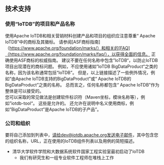 <!--

    Licensed to the Apache Software Foundation (ASF) under one
    or more contributor license agreements.  See the NOTICE file
    distributed with this work for additional information
    regarding copyright ownership.  The ASF licenses this file
    to you under the Apache License, Version 2.0 (the
    "License"); you may not use this file except in compliance
    with the License.  You may obtain a copy of the License at
    
        http://www.apache.org/licenses/LICENSE-2.0
    
    Unless required by applicable law or agreed to in writing,
    software distributed under the License is distributed on an
    "AS IS" BASIS, WITHOUT WARRANTIES OR CONDITIONS OF ANY
    KIND, either express or implied.  See the License for the
    specific language governing permissions and limitations
    under the License.

-->

## 技术支持

### 使用“IoTDB”的项目和产品名称

使用Apache IoTDB和相关营销材料创建产品和项目的组织应注意尊重“ Apache IoTDB”中的商标及其徽标。 请参阅[ASF商标指南]（https://www.apache.org/foundation/marks/）和相关的[FAQ]（https://www.apache.org/foundation/marks/faq/），以获得全面的信息。 正确使用ASF商标的权威指南。
建议不要在任何名称中包含”IoTDB“，以防止IoTDB项目出现潜在的商标问题。
例如，不应使用诸如”IoTDB BigDataProduct“之类的名称，因为该名称通常包括“IoTDB”。 但是，以上链接描述了一些例外情况，例如“由Apache IoTDB支持的BigDataProduct”或“ Apache IoTDB的BigDataProduct”之类的名称。 总而言之，任何名称都包含“ Apache IoTDB”作为整体是可以接受的。  
您可以采取的常见做法是创建软件标识符（Maven坐标，模块名称等），例如”iotdb-tool“。 这些是允许的。 还允许在说明中名义使用商标，例如”BigDataProduct”是Apache IoTDB的子产品”。

### 公司和组织
要将自己添加到列表中，请给dev@iotdb.apache.org发送电子邮件，其中包含您的组织名称，URL，正在使用的IoTDB组件列表以及用例的简短描述。

- 清华大学软件学院和大数据系统软件国家工程实验室最初启动了IoTDB
	- 我们有研究生和一组专业软件工程师在堆栈上工作


